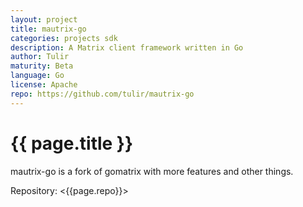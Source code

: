 ```yaml
---
layout: project
title: mautrix-go
categories: projects sdk
description: A Matrix client framework written in Go
author: Tulir
maturity: Beta
language: Go
license: Apache
repo: https://github.com/tulir/mautrix-go
---
```


# {{ page.title }}
mautrix-go is a fork of gomatrix with more features and other things.

Repository: <{{page.repo}}>

